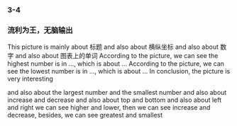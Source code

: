 ### 3-4
### 流利为王，无脑输出
This picture is mainly about 标题
and also about 横纵坐标
and also about 数字
and also about 图表上的单词
According to the picture, we can see the highest number is in ..., which is about ...
According to the picture, we can see the lowest number is in ..., which is about ...
In conclusion, the picture is very interesting



and also about the largest number and the smallest number
and also about increase and decrease
and also about top and bottom
and also about left and right
we can see higher and lower,
then we can see increase and decrease,
besides, we can see greatest and smallest